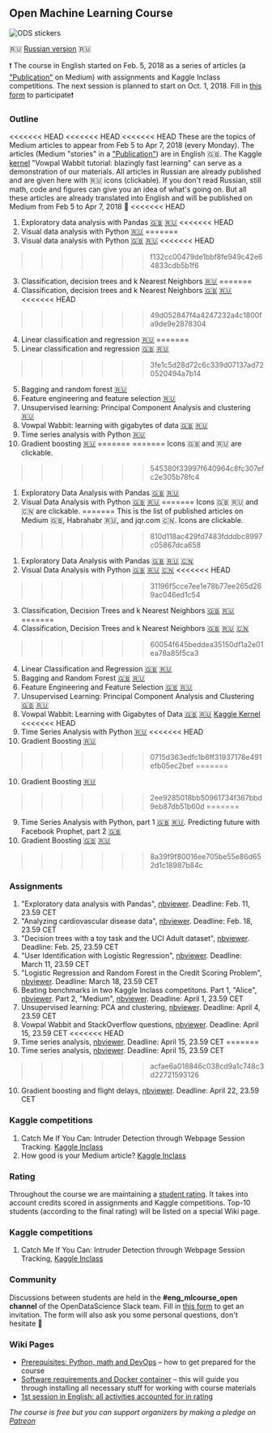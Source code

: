 ## Open Machine Learning Course

![ODS stickers](https://github.com/Yorko/mlcourse_open/blob/master/img/ods_stickers.jpg)

:ru: [Russian version](https://github.com/Yorko/mlcourse_open/wiki/About-the-course-(in-Russian)) :ru:

:exclamation: The course in English started on Feb. 5, 2018 as a series of articles (a ["Publication"](https://medium.com/open-machine-learning-course) on Medium) with assignments and Kaggle Inclass competitions. The next session is planned to start on Oct. 1, 2018. Fill in [this form](https://drive.google.com/open?id=1_pDNuVHwBxV5wuOcdaXoxBZneyAQcqfOl4V2qkqKbNQ) to participate:exclamation:

### Outline
<<<<<<< HEAD
<<<<<<< HEAD
<<<<<<< HEAD
These are the topics of Medium articles to appear from Feb 5 to Apr 7, 2018 (every Monday). The articles (Medium "stories" in a ["Publication"](https://medium.com/open-machine-learning-course)) are in English :uk:. The Kaggle [kernel](https://www.kaggle.com/kashnitsky/vowpal-wabbit-tutorial-blazingly-fast-learning) "Vowpal Wabbit tutorial: blazingly fast learning" can serve as a demonstration of our materials. 
All articles in Russian are already published and are given here with :ru: icons (clickable). If you don't read Russian, still math, code and figures can give you an idea of what's going on. But all these articles are already translated into English and will be published on Medium from Feb 5 to Apr 7, 2018 :pencil:
<<<<<<< HEAD
1. Exploratory data analysis with Pandas [:uk:](https://medium.com/open-machine-learning-course/open-machine-learning-course-topic-1-exploratory-data-analysis-with-pandas-de57880f1a68)  [:ru:](https://habrahabr.ru/company/ods/blog/322626/)
<<<<<<< HEAD
2. Visual data analysis with Python [:ru:](https://habrahabr.ru/company/ods/blog/323210/)
=======
2. Visual data analysis with Python [:uk:](https://medium.com/open-machine-learning-course/open-machine-learning-course-topic-2-visual-data-analysis-in-python-846b989675cd)  [:ru:](https://habrahabr.ru/company/ods/blog/323210/)
<<<<<<< HEAD
>>>>>>> f132cc00479de1bbf8fe949c42e64833cdb5b1f6
3. Classification, decision trees and k Nearest Neighbors [:ru:](https://habrahabr.ru/company/ods/blog/322534/)
=======
3. Classification, decision trees and k Nearest Neighbors [:uk:](https://medium.com/open-machine-learning-course/open-machine-learning-course-topic-3-classification-decision-trees-and-k-nearest-neighbors-8613c6b6d2cd) [:ru:](https://habrahabr.ru/company/ods/blog/322534/)
<<<<<<< HEAD
>>>>>>> 49d052847f4a4247232a4c1800fa9de9e2878304
4. Linear classification and regression [:ru:](https://habrahabr.ru/company/ods/blog/323890/)
=======
4. Linear classification and regression [:uk:](https://medium.com/open-machine-learning-course/open-machine-learning-course-topic-4-linear-classification-and-regression-44a41b9b5220) [:ru:](https://habrahabr.ru/company/ods/blog/323890/)
>>>>>>> 3fe1c5d28d72c6c339d07137ad720520494a7b14
5. Bagging and random forest [:ru:](https://habrahabr.ru/company/ods/blog/324402/)
6. Feature engineering and feature selection [:ru:](https://habrahabr.ru/company/ods/blog/325422/)
7. Unsupervised learning: Principal Component Analysis and clustering [:ru:](https://habrahabr.ru/company/ods/blog/325654/)
8. Vowpal Wabbit: learning with gigabytes of data [:uk:](https://www.kaggle.com/kashnitsky/vowpal-wabbit-tutorial-blazingly-fast-learning) [:ru:](https://habrahabr.ru/company/ods/blog/326418/)  
9. Time series analysis with Python [:ru:](https://habrahabr.ru/company/ods/blog/327242/)
10. Gradient boosting [:ru:](https://habrahabr.ru/company/ods/blog/327250/) 
=======
=======
Icons :uk: and :ru: are clickable.
>>>>>>> 545380f33997f640964c8fc307efc2e305b78fc4
1. Exploratory Data Analysis with Pandas [:uk:](https://medium.com/open-machine-learning-course/open-machine-learning-course-topic-1-exploratory-data-analysis-with-pandas-de57880f1a68)  [:ru:](https://habrahabr.ru/company/ods/blog/322626/)
2. Visual Data Analysis with Python [:uk:](https://medium.com/open-machine-learning-course/open-machine-learning-course-topic-2-visual-data-analysis-in-python-846b989675cd)  [:ru:](https://habrahabr.ru/company/ods/blog/323210/)
=======
Icons :uk: :ru: and :cn: are clickable.
=======
This is the list of published articles on Medium :uk:, Habrahabr :ru:, and jqr.com :cn:. Icons are clickable.
>>>>>>> 810d118ac429fd7483fdddbc8997c05867dca658
1. Exploratory Data Analysis with Pandas [:uk:](https://medium.com/open-machine-learning-course/open-machine-learning-course-topic-1-exploratory-data-analysis-with-pandas-de57880f1a68)  [:ru:](https://habrahabr.ru/company/ods/blog/322626/) [:cn:](https://www.jqr.com/article/000079)
2. Visual Data Analysis with Python [:uk:](https://medium.com/open-machine-learning-course/open-machine-learning-course-topic-2-visual-data-analysis-in-python-846b989675cd)  [:ru:](https://habrahabr.ru/company/ods/blog/323210/) [:cn:](https://www.jqr.com/article/000086)
<<<<<<< HEAD
>>>>>>> 31196f5cce7ee1e78b77ee265d269ac046ed1c54
3. Classification, Decision Trees and k Nearest Neighbors [:uk:](https://medium.com/open-machine-learning-course/open-machine-learning-course-topic-3-classification-decision-trees-and-k-nearest-neighbors-8613c6b6d2cd) [:ru:](https://habrahabr.ru/company/ods/blog/322534/)
=======
3. Classification, Decision Trees and k Nearest Neighbors [:uk:](https://medium.com/open-machine-learning-course/open-machine-learning-course-topic-3-classification-decision-trees-and-k-nearest-neighbors-8613c6b6d2cd) [:ru:](https://habrahabr.ru/company/ods/blog/322534/) [:cn:](https://www.jqr.com/article/000139)
>>>>>>> 60054f645beddea35150df1a2e01ea78a85f5ca3
4. Linear Classification and Regression [:uk:](https://medium.com/open-machine-learning-course/open-machine-learning-course-topic-4-linear-classification-and-regression-44a41b9b5220) [:ru:](https://habrahabr.ru/company/ods/blog/323890/)
5. Bagging and Random Forest [:uk:](https://medium.com/open-machine-learning-course/open-machine-learning-course-topic-5-ensembles-of-algorithms-and-random-forest-8e05246cbba7) [:ru:](https://habrahabr.ru/company/ods/blog/324402/)
6. Feature Engineering and Feature Selection [:uk:](https://medium.com/open-machine-learning-course/open-machine-learning-course-topic-6-feature-engineering-and-feature-selection-8b94f870706a) [:ru:](https://habrahabr.ru/company/ods/blog/325422/)
7. Unsupervised Learning: Principal Component Analysis and Clustering [:uk:](https://medium.com/open-machine-learning-course/open-machine-learning-course-topic-7-unsupervised-learning-pca-and-clustering-db7879568417) [:ru:](https://habrahabr.ru/company/ods/blog/325654/)
8. Vowpal Wabbit: Learning with Gigabytes of Data [:uk:](https://medium.com/open-machine-learning-course/open-machine-learning-course-topic-8-vowpal-wabbit-fast-learning-with-gigabytes-of-data-60f750086237) [:ru:](https://habrahabr.ru/company/ods/blog/326418/) [Kaggle Kernel](https://www.kaggle.com/kashnitsky/vowpal-wabbit-tutorial-blazingly-fast-learning)
<<<<<<< HEAD
9. Time Series Analysis with Python [:ru:](https://habrahabr.ru/company/ods/blog/327242/)
<<<<<<< HEAD
10. Gradient Boosting [:ru:](https://habrahabr.ru/company/ods/blog/327250/) 
>>>>>>> 0715d363edfc1b6ff31937178e491efb05ec2bef
=======
10. Gradient Boosting [:ru:](https://habrahabr.ru/company/ods/blog/327250/)
>>>>>>> 2ee9285018bb50961734f367bbd9eb87db51b60d
=======
9. Time Series Analysis with Python, part 1 [:uk:](https://medium.com/open-machine-learning-course/open-machine-learning-course-topic-9-time-series-analysis-in-python-a270cb05e0b3) [:ru:](https://habrahabr.ru/company/ods/blog/327242/). Predicting future with Facebook Prophet, part 2 [:uk:](https://medium.com/open-machine-learning-course/open-machine-learning-course-topic-9-part-3-predicting-the-future-with-facebook-prophet-3f3af145cdc)
10. Gradient Boosting [:uk:](https://medium.com/open-machine-learning-course/open-machine-learning-course-topic-10-gradient-boosting-c751538131ac) [:ru:](https://habrahabr.ru/company/ods/blog/327250/)
>>>>>>> 8a39f9f80016ee705be55e86d652d1c18987b84c

### Assignments
1. "Exploratory data analysis with Pandas", [nbviewer](https://goo.gl/FR8qzt). Deadline: Feb. 11, 23.59 CET
2. "Analyzing cardiovascular disease data", [nbviewer](https://goo.gl/VoTmG9).  Deadline: Feb. 18, 23.59 CET
3. "Decision trees with a toy task and the UCI Adult dataset", [nbviewer](http://nbviewer.jupyter.org/github/Yorko/mlcourse_open/blob/master/jupyter_english/topic03_decision_trees_kNN/assignment3_decision_trees.ipynb). Deadline: Feb. 25, 23.59 CET
4. "User Identification with Logistic Regression", [nbviewer](http://nbviewer.jupyter.org/github/Yorko/mlcourse_open/blob/master/jupyter_english/topic04_linear_models/assignment4_websites_logistic_regression.ipynb?flush_cache=true). Deadline: March 11, 23.59 CET
5. "Logistic Regression and Random Forest in the Credit Scoring Problem", [nbviewer](http://nbviewer.jupyter.org/github/Yorko/mlcourse_open/blob/master/jupyter_english/topic05_ensembles_random_forests/assignment5_logit_rf_credit_scoring.ipynb?flush_cache=true). Deadline: March 18, 23.59 CET
6. Beating benchmarks in two Kaggle Inclass competitons. Part 1, "Alice", [nbviewer](http://nbviewer.jupyter.org/github/Yorko/mlcourse_open/blob/master/jupyter_english/topic06_features/assignment6_part1_alice_beat_baseline.ipynb). Part 2, "Medium", [nbviewer](http://nbviewer.jupyter.org/github/Yorko/mlcourse_open/blob/master/jupyter_english/topic06_features/assignment6_part2_medium_beat_baseline.ipynb). Deadline: April 1, 23.59 CET
7. Unsupervised learning: PCA and clustering, [nbviewer](http://nbviewer.jupyter.org/github/Yorko/mlcourse_open/blob/master/jupyter_english/topic07_unsupervised/assignment7_pca_clustering.ipynb?flush_cache=true). Deadline: April 4, 23.59 CET
8. Vowpal Wabbit and StackOverflow questions, [nbviewer](http://nbviewer.jupyter.org/github/Yorko/mlcourse_open/blob/master/jupyter_english/topic08_sgd_hashing_vowpal_wabbit/assignment8_vw_stackoverflow_tags_10mln.ipynb?flush_cache=true). Deadline: April 15, 23.59 CET
<<<<<<< HEAD
9. Time series analysis, [nbviewer](http://nbviewer.jupyter.org/github/Yorko/mlcourse_open/blob/master/jupyter_english/topic09_time_series/assignment9_time_series.ipynb?flush_cache=true). Deadline: April 15, 23.59 CET
=======
9. Time series analysis, [nbviewer](http://nbviewer.jupyter.org/github/Yorko/mlcourse_open/blob/master/jupyter_english/topic09_time_series/assignment9_time_series.ipynb). Deadline: April 15, 23.59 CET
>>>>>>> acfae6a018846c038cd9a1c748c3d22721593126
10. Gradient boosting and flight delays, [nbviewer](http://nbviewer.jupyter.org/github/Yorko/mlcourse_open/blob/master/jupyter_english/topic10_boosting/assignment10_flight_delays_kaggle.ipynb). Deadline: April 22, 23.59 CET

### Kaggle competitions
1. Catch Me If You Can: Intruder Detection through Webpage Session Tracking. [Kaggle Inclass](https://www.kaggle.com/c/catch-me-if-you-can-intruder-detection-through-webpage-session-tracking2)
2. How good is your Medium article? [Kaggle Inclass](https://www.kaggle.com/c/how-good-is-your-medium-article/)

### Rating
Throughout the course we are maintaining a [student rating](https://docs.google.com/spreadsheets/d/1VlVgHJSQff0huK1hPsyNiImztc7wop0E8Gvw3qO5vBk/). It takes into account credits scored in assignments and Kaggle competitions. Top-10 students (according to the final rating) will be listed on a special Wiki page.

### Kaggle competitions
1. Catch Me If You Can: Intruder Detection through Webpage Session Tracking, [Kaggle Inclass](https://www.kaggle.com/c/catch-me-if-you-can-intruder-detection-through-webpage-session-tracking2)

### Community
Discussions between students are held in the **#eng_mlcourse_open channel** of the OpenDataScience Slack team. Fill in [this form](https://drive.google.com/open?id=1_pDNuVHwBxV5wuOcdaXoxBZneyAQcqfOl4V2qkqKbNQ) to get an invitation. The form will also ask you some personal questions, don't hesitate :wave:

### Wiki Pages
- [Prerequisites: Python, math and DevOps](https://github.com/Yorko/mlcourse_open/wiki/Prerequisites:-Python,-math-and-DevOps) – how to get prepared for the course
- [Software requirements and Docker container](https://github.com/Yorko/mlcourse_open/wiki/Software-requirements-and-Docker-container) – this will guide you through installing all necessary stuff for working with course materials
- [1st session in English: all activities accounted for in rating](https://github.com/Yorko/mlcourse_open/wiki/1st-session-in-English:-all-activities-accounted-for-in-rating)

*The course is free but you can support organizers by making a pledge on [Patreon](https://www.patreon.com/ods_mlcourse)*
